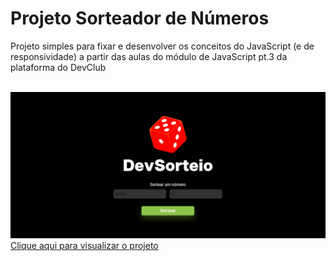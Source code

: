 <h1>Projeto Sorteador de Números</h1>
<p>Projeto simples para fixar e desenvolver os conceitos do JavaScript (e de responsividade) a partir das aulas do módulo de JavaScript pt.3 da plataforma do DevClub</p><br>
<img src="https://github.com/limandrei/projeto-sorteador/blob/main/assets/printscreen.png?raw=true"><br>
<a href="https://limandrei.github.io/projeto-sorteador/">Clique aqui para visualizar o projeto</a>
